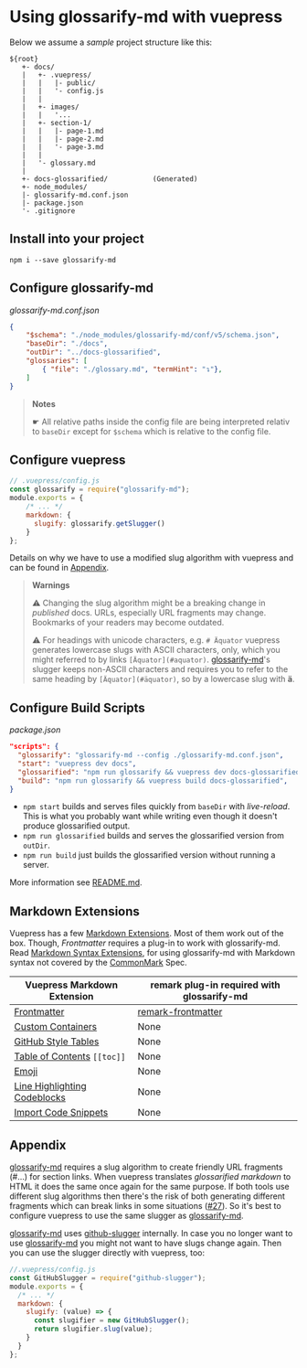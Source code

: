 # Using glossarify-md with vuepress

Below we assume a *sample* project structure like this:

[CommonMark]: https://www.commonmark.org

```
${root}
   +- docs/
   |   +- .vuepress/
   |   |   |- public/
   |   |   '- config.js
   |   |
   |   +- images/
   |   |   '...
   |   +- section-1/
   |   |   |- page-1.md
   |   |   |- page-2.md
   |   |   '- page-3.md
   |   |
   |   '- glossary.md
   |
   +- docs-glossarified/           (Generated)
   +- node_modules/
   |- glossarify-md.conf.json
   |- package.json
   '- .gitignore
```

## Install into your project

```
npm i --save glossarify-md
```

## Configure glossarify-md

*glossarify-md.conf.json*
```json
{
    "$schema": "./node_modules/glossarify-md/conf/v5/schema.json",
    "baseDir": "./docs",
    "outDir": "../docs-glossarified",
    "glossaries": [
        { "file": "./glossary.md", "termHint": "↴"},
    ]
}
```

> **Notes**
>
> ☛ All relative paths inside the config file are being interpreted
> relativ to `baseDir` except for `$schema` which is relative to the config file.

## Configure vuepress

```js
// .vuepress/config.js
const glossarify = require("glossarify-md");
module.exports = {
    /* ... */
    markdown: {
      slugify: glossarify.getSlugger()
    }
};
```

Details on why we have to use a modified slug algorithm with vuepress and can be found in [Appendix](#appendix).


> **Warnings**
>
> ⚠ Changing the slug algorithm might be a breaking change in *published* docs. URLs, especially URL fragments may change. Bookmarks of your readers may become outdated.
>
> ⚠ For headings with unicode characters, e.g. `# Äquator` vuepress generates lowercase slugs with ASCII characters, only, which you might referred to by links `[Äquator](#aquator)`. [glossarify-md]'s slugger keeps non-ASCII characters and requires you to refer to the same heading by `[Äquator](#äquator)`, so by a lowercase slug with **ä**.

## Configure Build Scripts

*package.json*
```json
"scripts": {
  "glossarify": "glossarify-md --config ./glossarify-md.conf.json",
  "start": "vuepress dev docs",
  "glossarified": "npm run glossarify && vuepress dev docs-glossarified",
  "build": "npm run glossarify && vuepress build docs-glossarified",
}
```
- `npm start` builds and serves files quickly from `baseDir` with *live-reload*. This is what you probably want while writing even though it doesn't produce glossarified output.
- `npm run glossarified` builds and serves the glossarified version from `outDir`.
- `npm run build` just builds the glossarified version without running a server.

More information see [README.md](../README.md).

## Markdown Extensions

Vuepress has a few [Markdown Extensions](https://vuepress.vuejs.org/guide/markdown.html). Most of them work out of the box. Though, *Frontmatter* requires a plug-in to work with glossarify-md. Read [Markdown Syntax Extensions](../README.md#markdown-syntax-extensions), for using glossarify-md with Markdown syntax not covered by the [CommonMark] Spec.

|      Vuepress Markdown Extension      |                   remark plug-in required with glossarify-md                   |
| ------------------------------------- | ------------------------------------------------------------------------------ |
| [Frontmatter][vp-frontmatter]         | [remark-frontmatter](http://unifiedjs.com/explore/package/remark-frontmatter/) |
| [Custom Containers][vp-cc]            | None                                                                           |
| [GitHub Style Tables][vp-gh-tables]   | None                                                                           |
| [Table of Contents][vp-toc] `[[toc]]` | None                                                                           |
| [Emoji][vp-emoji]                     | None                                                                           |
| [Line Highlighting Codeblocks][vp-lh] | None                                                                           |
| [Import Code Snippets][vp-code]       | None                                                                           |

[vp-frontmatter]: https://vuepress.vuejs.org/guide/markdown.html#frontmatter
[vp-gh-tables]: https://vuepress.vuejs.org/guide/markdown.html#github-style-tables
[vp-cc]: https://vuepress.vuejs.org/guide/markdown.html#custom-containers
[vp-emoji]: https://vuepress.vuejs.org/guide/markdown.html#emoji
[vp-toc]: https://vuepress.vuejs.org/guide/markdown.html#table-of-contents
[vp-lh]: https://vuepress.vuejs.org/guide/markdown.html#line-highlighting-in-code-blocks
[vp-code]: https://vuepress.vuejs.org/guide/markdown.html#import-code-snippets

## Appendix

[glossarify-md] requires a slug algorithm to create friendly URL fragments (#...) for section links. When vuepress translates *glossarified markdown* to HTML it does the same once again for the same purpose. If both tools use different slug algorithms then there's the risk of both generating different fragments which can break links in some situations ([#27](https://github.com/about-code/glossarify-md/issues/27)). So it's best to configure vuepress to use the same slugger as [glossarify-md].


[glossarify-md] uses [github-slugger](https://npmjs.com/package/github-slugger) internally. In case you no longer want to use [glossarify-md] you might not want to have slugs change again. Then you can use the slugger directly with vuepress, too:

```js
//.vuepress/config.js
const GitHubSlugger = require("github-slugger");
module.exports = {
  /* ... */
  markdown: {
    slugify: (value) => {
      const slugifier = new GitHubSlugger();
      return slugifier.slug(value);
    }
  }
};
```

[vuepress]: https://vuepress.vuejs.org
[glossarify-md]: https://github.com/about-code/glossarify-md

